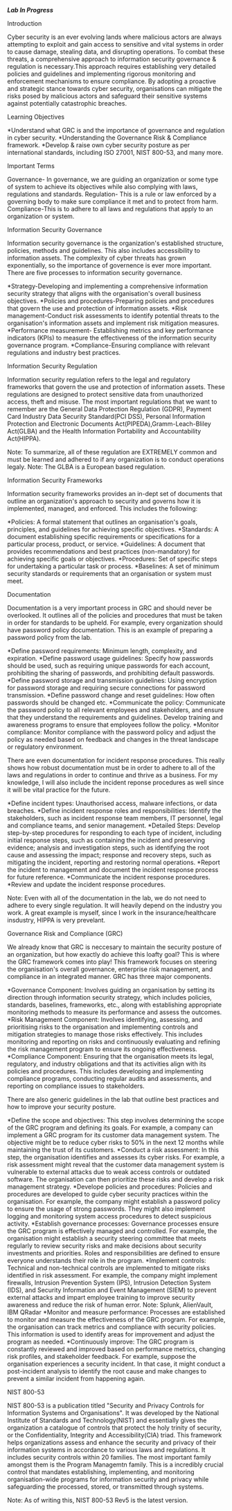 ***Lab In Progress***

Introduction

Cyber security is an ever evolving lands where malicious actors are always attempting to exploit and gain access to sensitive and vital systems in order to cause damage, stealing data, and disrupting operations. To combat these threats, a comprehensive approach to information security governance & regulation is necessary.This approach requires establishing very detailed policies and guidelines and implementing rigorous monitoring and enforcement mechanisms to ensure compliance. By adopting a proactive and strategic stance towards cyber security, organisations can mitigate the risks posed by malicious actors and safeguard their sensitive systems against potentially catastrophic breaches.

Learning Objectives 

*Understand what GRC is and the importance of governance and regulation in cyber security.
*Understanding the Governance Risk & Compliance framework. 
*Develop & raise own cyber security posture as per international standards, including ISO 27001, NIST 800-53, and many more.

Important Terms

Governance- In governance, we are guiding an organization or some type of system to achieve its objectives while also complying with laws, regulations and standards.
Regulation- This is a rule or law enforced by a governing body to make sure compliance it met and to protect from harm. 
Compliance-This is to adhere to all laws and regulations that apply to an organization or system.

Information Security Governance 

Information security governance is the organization's established structure, policies, methods and guidelines. This also includes accessibility to information assets. The complexity of cyber threats has grown exponentially, so the importance of governence is ever more important. There are five processes to information security governance.

*Strategy-Developing and implementing a comprehensive information security strategy that aligns with the organisation's overall business objectives.
*Policies and procedures-Preparing policies and procedures that govern the use and protection of information assets.
*Risk management-Conduct risk assessments to identify potential threats to the organisation's information assets and implement risk mitigation measures.
*Performance measurement- Establishing metrics and key performance indicators (KPIs) to measure the effectiveness of the information security governance program.
*Compliance-Ensuring compliance with relevant regulations and industry best practices.

Information Security Regulation

Information security regulation refers to the legal and regulatory frameworks that govern the use and protection of information assets. These regulations are designed to protect sensitive data from unauthorized access, theft and misuse. The most important regulations that we want to remember are the General Data Protection Regulation (GDPR), Payment Card Industry Data Security Standard(PCI DSS), Personal Information Protection and Electronic Documents Act(PIPEDA),Gramm-Leach-Bliley Act(GLBA) and the Health Information Portability and Accountability Act(HIPPA). 

Note: To summarize, all of these regulation are EXTREMELY common and must be learned and adhered to if any organization is to conduct operations legaly.
Note: The GLBA is a European based regulation.

Information Security Frameworks

Information security frameworks provides an in-dept set of documents that outline an organization's approach to security and governs how it is implemented, managed, and enforced. This includes the following:

*Policies: A formal statement that outlines an organisation's goals, principles, and guidelines for achieving specific objectives.
*Standards: A document establishing specific requirements or specifications for a particular process, product, or service.
*Guidelines: A document that provides recommendations and best practices (non-mandatory) for achieving specific goals or objectives.
*Procedures: Set of specific steps for undertaking a particular task or process.
*Baselines: A set of minimum security standards or requirements that an organisation or system must meet.

Documentation 

Documentation is a very important process in GRC and should never be overlooked. It outlines all of the policies and procedures that must be taken in order for standards to be upheld. For example, every organization should have password policy documentation. This is an example of preparing a password policy from the lab. 

*Define password requirements: Minimum length, complexity, and expiration.
*Define password usage guidelines: Specify how passwords should be used, such as requiring unique passwords for each account, prohibiting the sharing of passwords, and prohibiting default passwords.
*Define password storage and transmission guidelines: Using encryption for password storage and requiring secure connections for password transmission.
*Define password change and reset guidelines: How often passwords should be changed etc. 
*Communicate the policy: Communicate the password policy to all relevant employees and stakeholders, and ensure that they understand the requirements and guidelines. Develop training and awareness programs to ensure that employees follow the policy.
*Monitor compliance: Monitor compliance with the password policy and adjust the policy as needed based on feedback and changes in the threat landscape or regulatory environment.

There are even documentation for incident response procedures. This really shows how robust documentation must be in order to adhere to all of the laws and regulations in order to continue and thrive as a business. For my knowledge, I will also include the incident reponse procedures as well since it will be vital practice for the future.

*Define incident types: Unauthorised access, malware infections, or data breaches.
*Define incident response roles and responsibilities: Identify the stakeholders,  such as incident response team members, IT personnel, legal and compliance teams, and senior management.
*Detailed Steps: Develop step-by-step procedures for responding to each type of incident,  including initial response steps, such as containing the incident and preserving evidence; analysis and investigation steps, such as identifying the root cause and assessing the impact; response and recovery steps, such as mitigating the incident, reporting and restoring normal operations.
*Report the incident to management and document the incident response process for future reference.
*Communicate the incident response procedures.
*Review and update the incident response procedures.

Note: Even with all of the documentation in the lab, we do not need to adhere to every single regulation. It will heavily depend on the industry you work. A great example is myself, since I work in the insurance/healthcare insdustry, HIPPA is very prevelant.

Governance Risk and Compliance (GRC)

We already know that GRC is neccesary to maintain the security posture of an organization, but how exactly do achieve this loafty goal? This is where the GRC framework comes into play! This framework focuses on  steering the organisation's overall governance, enterprise risk management, and compliance in an integrated manner. GRC has three major components.

*Governance Component: Involves guiding an organisation by setting its direction through information security strategy,  which includes policies, standards, baselines, frameworks, etc., along with establishing appropriate monitoring methods to measure its performance and assess the outcomes.
*Risk Management Component: Involves identifying, assessing, and prioritising risks to the organisation and implementing controls and mitigation strategies to manage those risks effectively. This includes monitoring and reporting on risks and continuously evaluating and refining the risk management program to ensure its ongoing effectiveness.
*Compliance Component: Ensuring that the organisation meets its legal, regulatory, and industry obligations and that its activities align with its policies and procedures. This includes developing and implementing compliance programs, conducting regular audits and assessments, and reporting on compliance issues to stakeholders.

There are also generic guidelines in the lab that outline best practices and how to improve your security posture.

*Define the scope and objectives: This step involves determining the scope of the GRC program and defining its goals. For example, a company can implement a GRC program for its customer data management system. The objective might be to reduce cyber risks to 50% in the next 12 months while maintaining the trust of its customers. 
*Conduct a risk assessment: In this step, the organisation identifies and assesses its cyber risks. For example, a risk assessment might reveal that the customer data management system is vulnerable to external attacks due to weak access controls or outdated software. The organisation can then prioritize these risks and develop a risk management strategy.
*Develope policies and procedures: Policies and procedures are developed to guide cyber security practices within the organisation. For example, the company might establish a password policy to ensure the usage of strong passwords. They might also implement logging and monitoring system access procedures to detect suspicious activity.
*Establish governance processes: Governance processes ensure the GRC program is effectively managed and controlled. For example, the organisation might establish a security steering committee that meets regularly to review security risks and make decisions about security investments and priorities. Roles and responsibilities are defined to ensure everyone understands their role in the program.
*Implement controls: Technical and non-technical controls are implemented to mitigate risks identified in risk assessment. For example, the company might implement firewalls, Intrusion Prevention System (IPS), Intrusion Detection System (IDS), and Security Information and Event Management (SIEM) to prevent external attacks and impart employee training to improve security awareness and reduce the risk of human error.
Note: Splunk, AlienVault, IBM QRadar
*Monitor and measure performance: Processes are established to monitor and measure the effectiveness of the GRC program. For example, the organisation can track metrics and compliance with security policies. This information is used to identify areas for improvement and adjust the program as needed.
*Continuously improve: The GRC program is constantly reviewed and improved based on performance metrics, changing risk profiles, and stakeholder feedback. For example, suppose the organisation experiences a security incident. In that case, it might conduct a post-incident analysis to identify the root cause and make changes to prevent a similar incident from happening again.

NIST 800-53

NIST 800-53 is a publication titled "Security and Privacy Controls for Information Systems and Organisations". It was developed by the National Institute of Standards and Technology(NIST) and essentially gives the organization a catalogue of controls that protect the holy trinity of security, or the Confidentiality, Integrity and Accessibility(CIA) triad. This framework helps organizations assess and enhance the security and privacy of their information systems in accordance to various laws and regulations. It includes security controls within 20 families. The most important family amongst them is the Program Managemtn family. This is a incredibly crucial control that mandates establishing, implementing, and monitoring organisation-wide programs for information security and privacy while safeguarding the processed, stored, or transmitted through systems.

Note: As of writing this, NIST 800-53 Rev5 is the latest version. 







